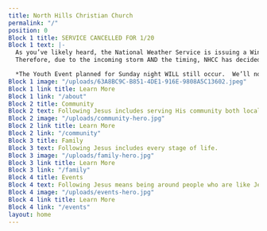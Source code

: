 ```yaml
---
title: North Hills Christian Church
permalink: "/"
position: 0
Block 1 title: SERVICE CANCELLED FOR 1/20
Block 1 text: |-
  As you’ve likely heard, the National Weather Service is issuing a Winter Storm Watch for this weekend. It may involve combinations of freezing rain, ice, and ample snowfall.
  Therefore, due to the incoming storm AND the timing, NHCC has decided to cancel Sunday service for Jan. 20, 2019. We believe it is in the best interest to consider the potential safety risks incurred by having a service. This early decision gives us ample time to communicate and prevent anyone from making an unnecessary trip. It also eases the burden of the ongoing renovations, as our contractors will be moving the pews for us.

  *The Youth Event planned for Sunday night WILL still occur.  We’ll notify individuals by email if there is a change.*
Block 1 image: "/uploads/63A8BC9C-B851-4DE1-916E-9808A5C13602.jpeg"
Block 1 link title: Learn More
Block 1 link: "/about"
Block 2 title: Community
Block 2 text: Following Jesus includes serving His community both locally and globally.
Block 2 image: "/uploads/community-hero.jpg"
Block 2 link title: Learn More
Block 2 link: "/community"
Block 3 title: Family
Block 3 text: Following Jesus includes every stage of life.
Block 3 image: "/uploads/family-hero.jpg"
Block 3 link title: Learn More
Block 3 link: "/family"
Block 4 title: Events
Block 4 text: Following Jesus means being around people who are like Jesus.
Block 4 image: "/uploads/events-hero.jpg"
Block 4 link title: Learn More
Block 4 link: "/events"
layout: home
---
```


